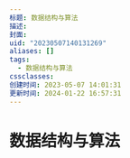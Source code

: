 ```yaml
---
标题: 数据结构与算法
描述:
封面:
uid: "20230507140131269"
aliases: []
tags:
  - 数据结构与算法
cssclasses:
创建时间: 2023-05-07 14:01:31
更新时间: 2024-01-22 16:57:31
---
```


# 数据结构与算法
